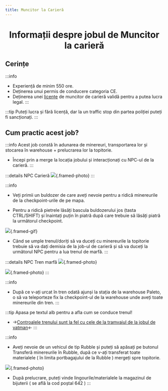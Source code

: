 ```yaml
---
title: Muncitor la Carieră
---
```


<script setup> 
    import KeyIcon from '../.vitepress/components/KeyIcon.vue'
</script>

# <center><span class="header-font">Informații despre jobul de Muncitor la carieră</span></center>

## <span class="title-font">Cerințe</span>

:::info
- Experiență de minim 550 ore.
- Deținerea unui permis de conducere categoria CE.
- Deținerea unei [licențe](/general/licente) de muncitor de carieră validă pentru a putea lucra legal. 
:::

:::tip
Puteți lucra și fără licență, dar la un traffic stop din partea poliției puteți fi sancționați.
:::

## <span class="title-font">Cum practic acest job?</span>

:::info
Acest job constă în adunarea de minereuri, transportarea lor și stocarea în warehouse + prelucrarea lor la topitorie.

- Începi prin a merge la locația jobului și interacționați cu NPC-ul de la carieră.
:::

:::details NPC Carieră
![](https://media.discordapp.net/attachments/1136285559573201011/1182808653200375908/Seful_de_tura_de_la_cariera.png?ex=65860b66&is=65739666&hm=e84e02f513edd8b2035b263b082ca0e9a40053c7c165c4e0b32415b045750370&=&format=webp&quality=lossless&width=720&height=495){.framed-photo}
:::

:::info
- Veți primii un buldozer de care aveți nevoie pentru a ridică minereurile de la checkpoint-urile de pe mapa.

- Pentru a ridică pietrele lăsăți bascula buldozerului jos (tasta <span class="title-font">CTRL/SHIFT</span>) și înaintați puțin în piatră după care trebuie să lăsăți piatră la următorul checkpoint.

![](https://i.imgur.com/gFmLfdZ.gif){.framed-gif}

- Când se umple trenul/doriți să va duceți cu minereurile la topitorie trebuie să va dați demisia de la job-ul de carieră și să va duceți la următorul NPC pentru a lua trenul de marfă.
:::

:::details NPC Tren marfă
![](https://cdn.discordapp.com/attachments/1136285559573201011/1182808755881136219/image.png?ex=65860b7e&is=6573967e&hm=7c1f6d8924665ae122e7d63e5c3a0225a0fc2c85fa43a96dce45b64de24e3793&){.framed-photo}

![](https://cdn.discordapp.com/attachments/1136285559573201011/1182808770078838834/image.png?ex=65860b82&is=65739682&hm=610941e80b5a47db845894cfb0082d0b321dfb72f21b7f03a1ae33d38b5a17f0&){.framed-photo}
:::

:::info
- După ce v-ați urcat în tren odată ajunși la stația de la warehouse Paleto, o să va teleporteze fix la checkpoint-ul de la warehouse unde aveți toate minereurile din tren.
:::

:::tip Apasa pe textul alb pentru a afla cum se conduce trenul!
- ->[Controalele trenului sunt la fel cu cele de la tramvaiul de la jobul de vatman](/jobs/vatman.html#cum-functioneaza-controalele-trenului)<-
:::

:::info
- Aveți nevoie de un vehicul de tip Rubble și puteți să apăsați pe butonul <span class="title-font">Transferă minereurile în Rubble</span>, după ce v-ați transferat toate materialele ( în limita portbagajului de la Rubble ) mergeți spre topitorie.

![](https://cdn.discordapp.com/attachments/1136285559573201011/1182808851804848138/image.png?ex=65860b95&is=65739695&hm=100645a241be676c3dc85ed4148e8f5f6d28468a13e59f9490205d9019f54665&){.framed-photo}

- După prelucrare, puteți vinde lingourile/materialele la magazinul de bijuterii ( se află la cod poștal 642 )
:::